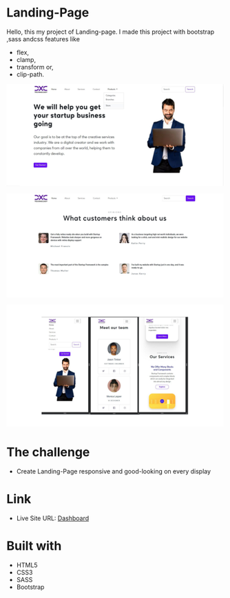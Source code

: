 # Landing-Page

Hello, this my project of Landing-page. I made this project with
bootstrap ,sass andcss features like
  * flex,
  * clamp,
  * transform or,
  * clip-path.

![Alt text](readme-img/desktop-home.jpg)

![Alt text](readme-img/desktop-opinions.jpg)

![Alt text](readme-img/mobile-view.jpeg)

# The challenge

- Create Landing-Page responsive and good-looking on every display

# Link

- Live Site URL: <a class="d-inline-block mx-2" href="https://marcinmierzwa.github.io/Virtual-Drummer/">Dashboard
  </a>

# Built with

- HTML5
- CSS3
- SASS
- Bootstrap
